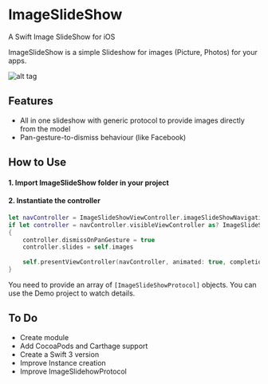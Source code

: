 # ImageSlideShow
A Swift Image SlideShow for iOS

ImageSlideShow is a simple Slideshow for images (Picture, Photos) for your apps.

![alt tag](https://github.com/dimix/ImageSlideShow/blob/master/demo.gif)

## Features
- All in one slideshow with generic protocol to provide images directly from the model
- Pan-gesture-to-dismiss behaviour (like Facebook)

## How to Use

#### 1. Import ImageSlideShow folder in your project
#### 2. Instantiate the controller

```swift
let navController = ImageSlideShowViewController.imageSlideShowNavigationController()
if let controller = navController.visibleViewController as? ImageSlideShowViewController
{
	controller.dismissOnPanGesture = true
	controller.slides = self.images
	
	self.presentViewController(navController, animated: true, completion: nil)
}
```

You need to provide an array of `[ImageSlideShowProtocol]` objects.
You can use the Demo project to watch details.

## To Do

- Create module
- Add CocoaPods and Carthage support
- Create a Swift 3 version
- Improve Instance creation
- Improve ImageSlidehowProtocol
